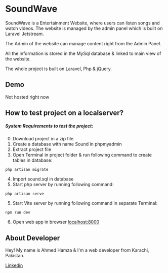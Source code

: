 # SoundWave

SoundWave is a Entertainment Website, where users can listen songs and watch videos.
The website is managed by the admin panel which is built on Laravel Jetstream.

The Admin of the website can manage content right from the Admin Panel.

All the information is stored in the MySql database & linked to main view of the website.

The whole project is built on Laravel, Php & jQuery.

## Demo

Not hosted right now

## How to test project on a localserver?

##### System Requirements to test the project:

0. Download project in a zip file
1. Create a database with name Sound in phpmyadmin
2. Extract project file
3. Open Terminal in project folder & run following command to create tables in database:

```node
php artisan migrate 
```
4. Import sound.sql in database
5. Start php server by running following command:
```node
php artisan serve 
```
5. Start Vite server by running following command in separate Terminal:

```node
npm run dev 
```
6. Open web app in browser
[localhost:8000](https://localhost:8000)

## About Developer
Hey! My name is Ahmed Hamza & I'm a web developer from Karachi, Pakistan.

[Linkedin](https://linkedin.com/in/ahmedhamzaarif)
